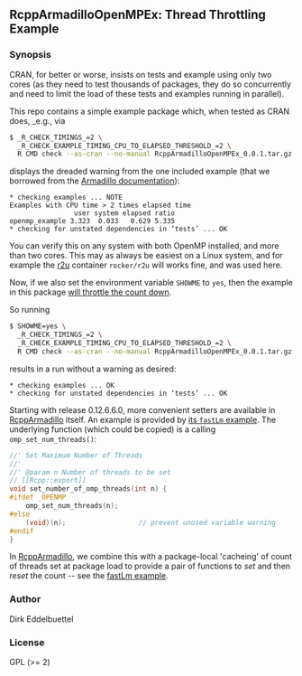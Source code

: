 
## RcppArmadilloOpenMPEx:  Thread Throttling Example

### Synopsis

CRAN, for better or worse, insists on tests and example using only two cores
(as they need to test thousands of packages, they do so concurrently and need
to limit the load of these tests and examples running in parallel).

This repo contains a simple example package which, when tested as CRAN does,
_e.g., via

```sh
$ _R_CHECK_TIMINGS_=2 \
  _R_CHECK_EXAMPLE_TIMING_CPU_TO_ELAPSED_THRESHOLD_=2 \
  R CMD check --as-cran --no-manual RcppArmadilloOpenMPEx_0.0.1.tar.gz
```

displays the dreaded warning from the one included example (that we borrowed
from the [Armadillo
documentation](https://arma.sourceforge.net/docs.html#eigs_sym)):

```
* checking examples ... NOTE
Examples with CPU time > 2 times elapsed time
                user system elapsed ratio
openmp_example 3.323  0.033   0.629 5.335
* checking for unstated dependencies in ‘tests’ ... OK
```

You can verify this on any system with both OpenMP installed, and more than
two cores. This may as always be easiest on a Linux system, and for example
the [r2u](https://eddelbuettel.github.io/r2u) container `rocker/r2u` will
works fine, and was used here.

Now, if we also set the environment variable `SHOWME` to `yes`, then the
example in this package [will throttle the count
down](https://github.com/eddelbuettel/rcpparmadilloopenmpex/blob/b369c5518b01df2c0c9b9f56e22fe499cd1f3c94/src/example.cpp#L15-L16).

So running

```sh
$ SHOWME=yes \
  _R_CHECK_TIMINGS_=2 \
  _R_CHECK_EXAMPLE_TIMING_CPU_TO_ELAPSED_THRESHOLD_=2 \
  R CMD check --as-cran --no-manual RcppArmadilloOpenMPEx_0.0.1.tar.gz
```

results in a run without a warning as desired:

```
* checking examples ... OK
* checking for unstated dependencies in ‘tests’ ... OK
```

Starting with release 0.12.6.6.0,  more convenient setters are available in
[RcppArmadillo](https://github.com/RcppCore/RcppArmadillo) itself.
An example is provided by [its `fastLm`
example](https://github.com/RcppCore/RcppArmadillo/blob/779d353e48e9cae3f0b8aa02b9e3080d75e4a605/man/fastLm.Rd#L72-L98).
The underlying function (which could be copied) is a calling `omp_set_num_threads()`:

```c++
//' Set Maximum Number of Threads
//'
//' @param n Number of threads to be set
// [[Rcpp::export]]
void set_number_of_omp_threads(int n) {
#ifdef _OPENMP
    omp_set_num_threads(n);
#else
    (void)(n);                  // prevent unused variable warning
#endif
}
```

In [RcppArmadillo](https://github.com/RcppCore/RcppArmadillo), we combine
this with a package-local 'cacheing' of count of threads set at package load
to provide a pair of functions to _set_ and then _reset_ the count -- see the
[fastLm example](https://github.com/RcppCore/RcppArmadillo/blob/779d353e48e9cae3f0b8aa02b9e3080d75e4a605/man/fastLm.Rd#L72-L98).

### Author

Dirk Eddelbuettel

### License

GPL (>= 2)
